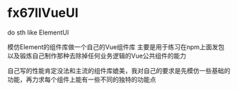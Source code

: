 # fx67llVueUI
do sth like ElementUI

模仿Element的组件库做一个自己的Vue组件库
主要是用于练习在npm上面发包
以及锻炼自己制作那种去除掉任何业务逻辑的Vue公共组件的能力

自己写的性能肯定没法和主流的组件库媲美，我对自己的要求是先模仿一些基础的功能，再力求每个组件上能有一些不同的独特的功能点